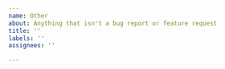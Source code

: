 ```yaml
---
name: Other
about: Anything that isn't a bug report or feature request
title: ''
labels: ''
assignees: ''

---
```



